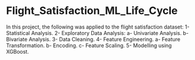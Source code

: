 # Flight_Satisfaction_ML_Life_Cycle

In this project, the following was applied to the flight satisfaction dataset:
  1- Statistical Analysis.
  2- Exploratory Data Analysis:
      a- Univariate Analysis.
      b- Bivariate Analysis.
  3- Data Cleaning.
  4- Feature Engineering.
      a- Feature Transformation.
      b- Encoding.
      c- Feature Scaling.
  5- Modelling using XGBoost.
